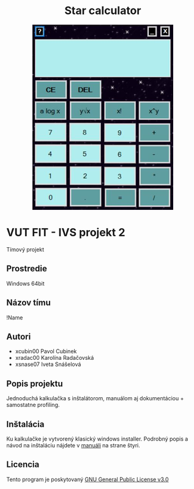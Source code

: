 <div align="center">
    <h1>Star calculator</h1>
    <p>
    <img src="screenshot.JPG">
    <br>
    </p>
</div>

# VUT FIT - IVS projekt 2
Tímový projekt

## Prostredie
Windows 64bit

## Názov tímu
!Name

## Autori
- xcubin00 Pavol Cubinek
- xradac00 Karolína Radačovská
- xsnase07 Iveta Snášelová

## Popis projektu
Jednoduchá kalkulačka s inštalátorom, manuálom aj dokumentáciou
\+ samostatne profiling.

## Inštalácia
Ku kalkulačke je vytvorený klasický windows installer. 
Podrobný popis a návod na inštaláciu nájdete v [manuáli](https://gitlab.com/karolina_radacovska/ivs_project_2_notname/-/blob/repository/dokumentace.pdf) na strane štyri.

## Licencia
Tento program je poskytovaný [GNU General Public License v3.0](https://gitlab.com/karolina_radacovska/ivs_project_2_notname/-/blob/bd7e5c17c4e4228a7e6a848d87d544c6201329d1/LICENSE)
